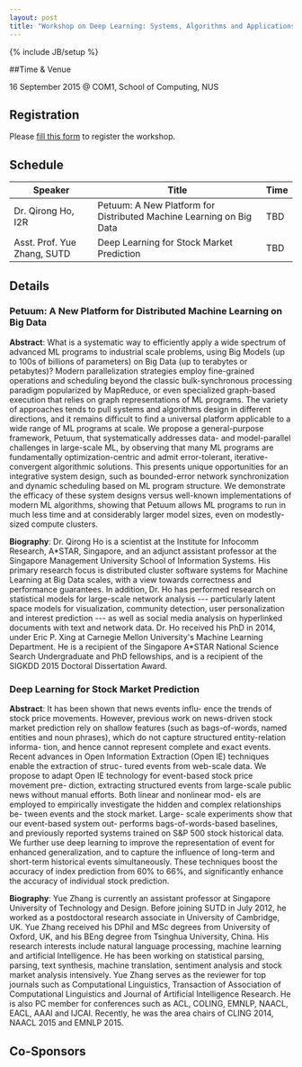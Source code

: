 ```yaml
---
layout: post
title: "Workshop on Deep Learning: Systems, Algorithms and Applications"
---
```

{% include JB/setup %}

##Time & Venue

16 September 2015 @ COM1, School of Computing, NUS


## Registration
Please [fill this form](https://docs.google.com/forms/d/1TI8_81nG93Wvwe84KE07LPKM-DTtL5-9C-hY5Zuh8QY/viewform) to register the workshop.


## Schedule

|Speaker| Title|Time|
|-------|------|----|
|Dr. Qirong Ho, I2R| Petuum: A New Platform for Distributed Machine Learning on Big Data|TBD|
|Asst. Prof. Yue Zhang, SUTD |Deep Learning for Stock Market Prediction|TBD|

## Details

### Petuum: A New Platform for Distributed Machine Learning on Big Data

**Abstract**:
What is a systematic way to efficiently apply a wide spectrum of advanced ML
programs to industrial scale problems, using Big Models (up to 100s of billions
of parameters) on Big Data (up to terabytes or petabytes)? Modern
parallelization strategies employ fine-grained operations and scheduling beyond
the classic bulk-synchronous processing paradigm popularized by MapReduce, or
even specialized graph-based execution that relies on graph representations of
ML programs. The variety of approaches tends to pull systems and algorithms
design in different directions, and it remains difficult to find a universal
platform applicable to a wide range of ML programs at scale. We propose a
general-purpose framework, Petuum, that systematically addresses data- and
model-parallel challenges in large-scale ML, by observing that many ML programs
are fundamentally optimization-centric and admit error-tolerant,
iterative-convergent algorithmic solutions. This presents unique opportunities
for an integrative system design, such as bounded-error network synchronization
and dynamic scheduling based on ML program structure. We demonstrate the
efficacy of these system designs versus well-known implementations of modern
ML algorithms, showing that Petuum allows ML programs to run in much less
time and at considerably larger model sizes, even on modestly-sized compute
clusters.

**Biography**:
Dr. Qirong Ho is a scientist at the Institute for Infocomm Research, A\*STAR,
Singapore, and an adjunct assistant professor at the Singapore Management
University School of Information Systems. His primary research focus is
distributed cluster software systems for Machine Learning at Big Data scales,
with a view towards correctness and performance guarantees. In addition, Dr. Ho
has performed research on statistical models for large-scale network analysis
--- particularly latent space models for visualization, community detection,
user personalization and interest prediction --- as well as social media
analysis on hyperlinked documents with text and network data. Dr. Ho received
his PhD in 2014, under Eric P. Xing at Carnegie Mellon University's Machine
Learning Department. He is a recipient of the Singapore A*STAR National Science
Search Undergraduate and PhD fellowships, and is a recipient of the SIGKDD 2015
Doctoral Dissertation Award.



### Deep Learning for Stock Market Prediction
**Abstract**:
It has been shown that news events influ- ence the trends of stock price
movements. However, previous work on news-driven stock market prediction
rely on shallow features (such as bags-of-words, named entities and noun
phrases), which do not capture structured entity-relation informa- tion,
and hence cannot represent complete and exact events. Recent advances in
Open Information Extraction (Open IE) techniques enable the extraction of
struc- tured events from web-scale data. We propose to adapt Open IE
technology for event-based stock price movement pre- diction, extracting
structured events from large-scale public news without manual efforts.
Both linear and nonlinear mod- els are employed to empirically investigate
the hidden and complex relationships be- tween events and the stock
market. Large- scale experiments show that our event-based system out-
performs bags-of-words-based baselines, and previously reported systems
trained on S&P 500 stock historical data. We further use deep learning to
improve the representation of event for enhanced generalization, and to
capture the influence of long-term and short-term historical events
simultaneously. These techniques boost the accuracy of index prediction
from 60% to 66%, and significantly enhance the accuracy of individual
stock prediction.


**Biography**:
Yue Zhang is currently an assistant professor at Singapore University of
Technology and Design. Before joining SUTD in July 2012, he worked as a
postdoctoral research associate in University of Cambridge, UK. Yue Zhang
received his DPhil and MSc degrees from University of Oxford, UK, and his
BEng degree from Tsinghua University, China. His research interests
include natural language processing, machine learning and artificial
Intelligence. He has been working on statistical parsing, parsing, text
synthesis, machine translation, sentiment analysis and stock market
analysis intensively. Yue Zhang serves as the reviewer for top journals
such as Computational Linguistics, Transaction of Association of
Computational Linguistics and Journal of Artificial Intelligence Research.
He is also PC member for conferences such as ACL, COLING, EMNLP, NAACL,
EACL, AAAI and IJCAI. Recently, he was the area chairs of CLING 2014,
NAACL 2015 and EMNLP 2015.

## Co-Sponsors
